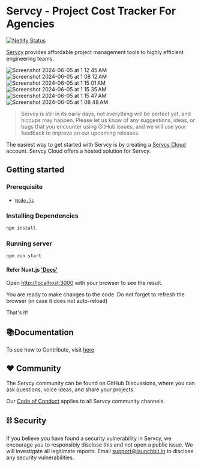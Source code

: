 # Servcy - Project Cost Tracker For Agencies
[![Netlify Status](https://api.netlify.com/api/v1/badges/9be579e4-51a6-4d89-bc2f-22fecba6b5a6/deploy-status)](https://app.netlify.com/sites/servcy/deploys)

[Servcy](https://servcy.com) provides affordable project management tools to highly efficient engineering teams.

![Screenshot 2024-06-05 at 1 12 45 AM](https://github.com/Servcy/Landing/assets/95271253/d6b120db-bcd1-434f-bec0-20a83e12cc33)
![Screenshot 2024-06-05 at 1 08 12 AM](https://github.com/Servcy/Landing/assets/95271253/b7a143da-7693-4d1c-bc64-a5a48b3862c0)
![Screenshot 2024-06-05 at 1 15 01 AM](https://github.com/Servcy/Landing/assets/95271253/2fbcc548-2126-4fec-b234-0e738bc15886)
![Screenshot 2024-06-05 at 1 15 35 AM](https://github.com/Servcy/Landing/assets/95271253/800fc6b7-f2af-424e-8021-786b47ea4051)
![Screenshot 2024-06-05 at 1 15 47 AM](https://github.com/Servcy/Landing/assets/95271253/593a8b0e-10a4-4114-a822-39f1696b2f83)
![Screenshot 2024-06-05 at 1 08 48 AM](https://github.com/Servcy/Landing/assets/95271253/bd90e988-6c2b-4e60-ba98-031290b88ca4)


> Servcy is still in its early days, not everything will be perfect yet, and hiccups may happen. Please let us know of any suggestions, ideas, or bugs that you encounter using GitHub issues, and we will use your feedback to improve on our upcoming releases.

The easiest way to get started with Servcy is by creating a [Servcy Cloud](https://web.servcy.com) account. Servcy Cloud offers a hosted solution for Servcy.

## Getting started

### Prerequisite

-   [`Node.js`](https://nodejs.org)

### Installing Dependencies

```bash
npm install
```

### Running server

```bash
npm run start
```

#### Refer Nuxt.js ['Docs'](https://v2.nuxt.com/docs/get-started/installation)

Open [http://localhost:3000](http://localhost:3000) with your browser to see the result.

You are ready to make changes to the code. Do not forget to refresh the browser (in case it does not auto-reload)

That's it!

## 📚Documentation

To see how to Contribute, visit [here](/CONTRIBUTING.md)

## ❤️ Community

The Servcy community can be found on GitHub Discussions, where you can ask questions, voice ideas, and share your projects.

Our [Code of Conduct](./CODE_OF_CONDUCT.md) applies to all Servcy community channels.

## ⛓️ Security

If you believe you have found a security vulnerability in Servcy, we encourage you to responsibly disclose this and not open a public issue. We will investigate all legitimate reports. Email [support@launchbit.in](mailto:support@launchbit.in) to disclose any security vulnerabilities.
